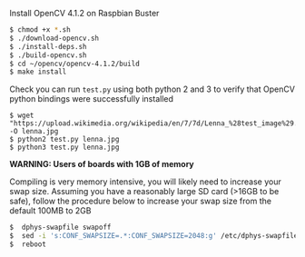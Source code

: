 Install OpenCV 4.1.2 on Raspbian Buster

```bash
$ chmod +x *.sh
$ ./download-opencv.sh
$ ./install-deps.sh
$ ./build-opencv.sh
$ cd ~/opencv/opencv-4.1.2/build
$ make install
```

Check you can run `test.py` using both python 2 and 3 to verify that OpenCV python bindings were successfully installed

```
$ wget "https://upload.wikimedia.org/wikipedia/en/7/7d/Lenna_%28test_image%29.png" -O lenna.jpg
$ python2 test.py lenna.jpg
$ python3 test.py lenna.jpg
```

**WARNING: Users of boards with 1GB of memory**

Compiling is very memory intensive, you will likely need to increase your swap size. Assuming you have a reasonably large SD card (>16GB to be safe), follow the procedure below to increase your swap size from the default 100MB to 2GB

```bash
$  dphys-swapfile swapoff
$  sed -i 's:CONF_SWAPSIZE=.*:CONF_SWAPSIZE=2048:g' /etc/dphys-swapfile
$  reboot
```
